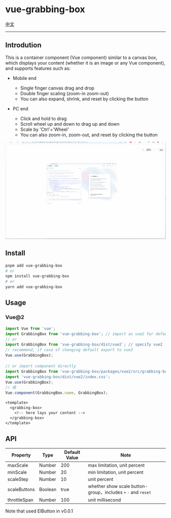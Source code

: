 # vue-grabbing-box

[中文](README.zh-CN.md)

---

## Introdution

This is a container component (Vue component) similar to a canvas box, which displays your content (whether it is an image or any Vue component), and supports features such as:

- Mobile end
  - Single finger canvas drag and drop
  - Double finger scaling (zoom-in zoom-out)
  - You can also expand, shrink, and reset by clicking the button

- PC end
  - Click and hold to drag
  - Scroll wheel up and down to drag up and down
  - Scale by 'Ctrl'+'Wheel'
  - You can also zoom-in, zoom-out, and reset by clicking the button

![](docs/images/vue2-demo-captture.gif)

## Install

```bash
pnpm add vue-grabbing-box
# or
npm install vue-grabbing-box
# or
yarn add vue-grabbing-box
```

## Usage

### Vue@2

```js
import Vue from 'vue';
import GrabbingBox from 'vue-grabbing-box'; // import as vue2 for default
// or
import GrabbingBox from 'vue-grabbing-box/dist/vue2`; // specify vue2
// recommend, if case of changing default export to vue3
Vue.use(GrabbingBox);

// or import component directly
import GrabbingBox from 'vue-grabbing-box/packages/vue2/src/grabbing-box';
import 'vue-grabbing-box/dist/vue2/index.css';
Vue.use(GrabbingBox);
// 或
Vue.component(GrabbingBox.name, GrabbingBox);
```

```vue
<template>
  <grabbing-box>
    <!-- here lays your content -->
  </grabbing-box>
</template>
```

## API

|Property|Type|Default Value|Note|
|--|--|--|--|
|maxScale|Number|200|max limitation, unit percent|
|minScale|Number|20|min limitation, unit percent|
|scaleStep|Number|10|unit percent|
|scaleButtons|Boolean|true|whether show scale button-group，includes `+` `-` and `reset`|
|throttleSpan|Number|100|unit millisecond|

Note that used ElButton in v0.0.1
